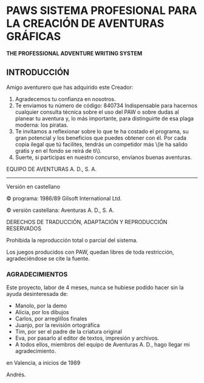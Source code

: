 # PAWS SISTEMA PROFESIONAL PARA LA CREACIÓN DE AVENTURAS GRÁFICAS

**THE PROFESSIONAL ADVENTURE WRITING SYSTEM**

## 

## INTRODUCCIÓN

Amigo aventurero que has adquirido este Creador:

1. Agradecemos tu confianza en nosotros.
2. Te enviamos tu número de código: 840734 Indispensable para hacernos cualquier consulta técnica sobre el uso del PAW o sobre dudas al planear tu aventura y, lo más importante, para distinguirte de esa plaga moderna: los piratas.
3. Te invitamos a reflexionar sobre lo que te ha costado el programa, su gran potencial y los beneficios que puedes obtener con él. Por cada copia ilegal que tú facilites, tendrás un competidor más \\(le ha salido gratis y en el fondo se reirá de ti\\).
4. Suerte, si participas en nuestro concurso, envíanos buenas aventuras.

EQUIPO DE AVENTURAS A. D., S. A.

---

Versión en castellano

© programa: 1986/89 Gilsoft International Ltd.

© versión castellana: Aventuras A. D., S. A.

DERECHOS DE TRADUCCIÓN, ADAPTACIÓN Y REPRODUCCIÓN RESERVADOS

Prohibida la reproducción total o parcial del sistema.

Los juegos producidos con PAW, quedan libres de toda restricción, agradeciéndose se cite la fuente.



### AGRADECIMIENTOS

Este proyecto, labor de 4 meses, nunca se hubiese podido hacer sin la ayuda desinteresada de:

* Manolo, por la demo
* Alicia, por los dibujos
* Carlos, por arreglillos finales
* Juanjo, por la revisión ortográfica
* Tim, por ser el padre de la criatura original
* Eva, por pasarlo al editor de textos, impresión y archivos.
* A todos ellos, miembros del equipo de Aventuras A. D., hago llegar mi agradecimiento.

en Valencia, a inicios de 1989

Andrés.

